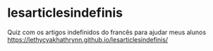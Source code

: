 # lesarticlesindefinis
Quiz com os artigos indefinidos do francês para ajudar meus alunos
https://lethycyakhathrynn.github.io/lesarticlesindefinis/
